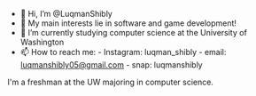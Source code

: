 - 👋 Hi, I’m @LuqmanShibly
- 👀 My main interests lie in software and game development!
- 🌱 I’m currently studying computer science at the University of Washington
- 📫 How to reach me: 
      - Instagram: luqman_shibly
      - email: luqmanshibly05@gmail.com
      - snap: luqmanshibly

I'm a freshman at the UW majoring in computer science.
